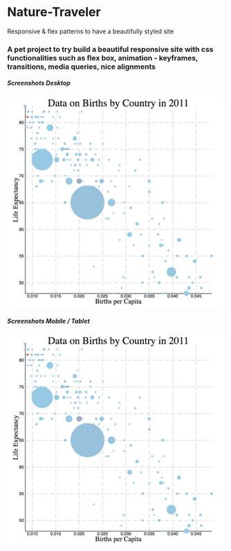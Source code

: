 # Nature-Traveler
Responsive &amp; flex patterns to have a beautifully styled site


### A pet project to try build a beautiful responsive site with css functionalities such as flex box, animation - keyframes, transitions, media queries, nice alignments

##### Screenshots Desktop
![alt text](https://github.com/VenkataChadalawada/D3-Stuff/blob/master/BirthsPerCountry-D3/ScatterPlotD3_Result.png)

##### Screenshots Mobile / Tablet
![alt text](https://github.com/VenkataChadalawada/D3-Stuff/blob/master/BirthsPerCountry-D3/ScatterPlotD3_Result.png)
